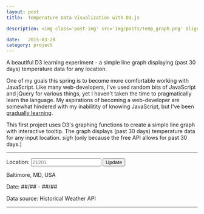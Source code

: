 ```yaml
---
layout: post
title:  Temperature Data Visualization with D3.js

description: <img class='post-img' src='img/posts/temp_graph.png' align='right'><p>A beautiful D3 learning experiment - a simple interactive line graph displaying (30 day range) temperature data for any location.</p> <p>One of my goals this spring is to correctly learn and become more comfortable when working with JavaScript. I say "correctly learn" because like many web-developers out there, I've used random bits of JavaScript and jQuery for various things, yet I haven't taken the time to actually learn it pragmatically.</p>

date:   2015-03-28
category: project
---
```


A beautiful D3 learning experiment - a simple line graph displaying (past 30 days) temperature data for any location. 

One of my goals this spring is to become more comfortable working with JavaScript. Like many web-developers, I've used random bits of JavaScript and jQuery for various things, yet I haven't taken the time to pragmatically learn the language. My aspirations of becoming a web-developer are somewhat hindered with my inabilitity of knowing JavaScript, but I've been <a href="http:github.com/kylesb/static/JS/">gradually learning</a>.

This first project uses D3's graphing functions to create a simple line graph with interactive tooltip. The graph displays (past 30 days) temperature data for any input location. *sigh* (only because the free API allows for past 30 days.)

-----------------------

<style> /* set the CSS */

path { 
    stroke: steelblue;
    stroke-width: 2;
    fill: none;
}

.axis path, .axis line {
    fill: none;
    stroke: grey;
    stroke-dasharray: 5;
    stroke-width: 1;
    shape-rendering: crispEdges;
}

.area {
  fill: lightblue;
  opacity: 0.2;
}

.x-tip, .y-tip {
    stroke: blue;
    stroke-dasharray: 3,3;
    opacity: 0.5;
}

#graph {
	margin: 0 0 0 -5px;
}

</style>


<label>Location:</label>
<input type="text" id="location" name="location" placeholder="21201" onchange="updateData()" required>
<input type="button" value="Update" onclick="updateData()" /> 

<p id="location_display" class="black">Baltimore, MD, USA</p>
<p>Date: <span id="previous-date">##/##</span> - <span id="current-date">##/##</span></p>

<div id="graph"></div>


<!-- load the d3.js library -->    
<script src="http://d3js.org/d3.v3.min.js"></script>
<script>

// Add to Date function
// --------------------------------------
Date.prototype.addDays = function (n) {
    var time = this.getTime();
    var changedDate = new Date(time + (n * 24 * 60 * 60 * 1000));
    this.setTime(changedDate.getTime());
    return this;
};


// Set SVG elements 
// --------------------------------------
 
// Set the dimensions of the canvas / graph
var margin = {top: 30, right: 20, bottom: 30, left: 0},
    width = 650 - margin.left - margin.right,
    height = 250 - margin.top - margin.bottom;

// Parse the date / time
var parseDate = d3.time.format("%d-%b-%y").parse,
    formatDate = d3.time.format("%d-%b"),
    bisectDate = d3.bisector(function(d) { return d.date; }).left;


// Set the ranges
var x = d3.time.scale().range([0, width]);
var y = d3.scale.linear().range([height, 0]);

// Define the axes
var xAxis = d3.svg.axis().scale(x)
    .orient("bottom").ticks(4);

var yAxis = d3.svg.axis().scale(y)
    .orient("left").ticks(5);

// Define the line
var valueline = d3.svg.line()
    .x(function(d) { return x(d.date); })
    .y(function(d) { return y(d.temp); });



// Adds the svg canvas
var svg = d3.select("#graph")
    .append("svg")
        .attr("width", width + margin.left + margin.right)
        .attr("height", height + margin.top + margin.bottom)
    .append("g")
        .attr("transform", 
              "translate(" + margin.left + "," + margin.top + ")");

// tooltip
var lineSvg = svg.append("g"); 
var focus = svg.append("g") 
    .style("display", "none");



// Get data
// --------------------------------------

    // data variables
    var lineData = [],
        day = {};

    // location variables
    var location_ = 21201,
        current_date = new Date().toJSON().slice(0,10),
        previous_date = new Date().addDays(-30).toJSON().slice(0,10);
        address = "http://api.worldweatheronline.com/free/v2/past-weather.ashx?key=528953c5fb814683cde647b8c6e31&q=" + location_ + "&date=" + previous_date + "&enddate=" + current_date + "&format=json";

    // change the dates on page
    document.getElementById('previous-date').innerHTML = previous_date.slice(5, 10);
    document.getElementById('current-date').innerHTML = current_date.slice(5, 10);


    // Request and parse data
    d3.json(address, function(error, data) {

        var days = data.data.weather;

        // step through each day
        days.forEach(function(d) {

            day = {date: new Date(d.date), temp: d.maxtempF};   // add data to day
            lineData.push(day);                                 // push to array

        });

        // Scale the range of the data
        x.domain(d3.extent(lineData, function(d) { return d.date; }));
        y.domain([0, d3.max(lineData, function(d) { return d.temp * 1.2; })]);

        // Add the valueline path.
        lineSvg.append("path")
            .attr("class", "line")
            .attr("d", valueline(lineData));

        // Add the X Axis
        svg.append("g")
            .attr("class", "x axis")
            .attr("transform", "translate(0," + height + ")")
            .call(xAxis);

        // Add the Y Axis
        svg.append("g")
            .attr("class", "y axis")
            .call(yAxis);

       // append the y tooltip
        focus.append("line")
            .attr("class", "y-tip")
            .attr("y1", 0)
            .attr("y2", height);

        // append the x tooltip
        focus.append("line")
            .attr("class", "x-tip")
            .attr("x1", width)
            .attr("x2", width);

        // append the circle at the intersection
        focus.append("circle")
            .attr("class", "y")
            .style("fill", "none")
            .style("stroke", "blue")
            .attr("r", 4);

        // place the value at the intersection
        focus.append("text")
            .attr("class", "y1")
            .style("stroke", "white")
            .style("stroke-width", "3.5px")
            .style("opacity", 0.8)
            .attr("dx", 8)
            .attr("dy", "-.3em");
        focus.append("text")
            .attr("class", "y2")
            .attr("dx", 8)
            .attr("dy", "-.3em");

        // place the date at the intersection
        focus.append("text")
            .attr("class", "y3")
            .style("stroke", "white")
            .style("stroke-width", "3.5px")
            .style("opacity", 0.8)
            .attr("dx", 8)
            .attr("dy", "1em");
        focus.append("text")
            .attr("class", "y4")
            .attr("dx", 8)
            .attr("dy", "1em");
        
        // append the rectangle to capture mouse
        svg.append("rect")
            .attr("width", width)
            .attr("height", height)
            .style("fill", "none")
            .style("pointer-events", "all")
            .on("mouseover", function() { focus.style("display", null); })
            .on("mouseout", function() { focus.style("display", "none"); })
            .on("mousemove", mousemove);

        function mousemove() {
            var x0 = x.invert(d3.mouse(this)[0]),
                i = bisectDate(lineData, x0, 1),
                d0 = lineData[i - 1],
                d1 = lineData[i],
                d = x0 - d0.date > d1.date - x0 ? d1 : d0;

            focus.select("circle.y")
                .attr("transform",
                      "translate(" + x(d.date) + "," +
                                     y(d.temp) + ")");

            focus.select("text.y1")
                .attr("transform",
                      "translate(" + x(d.date) + "," +
                                     y(d.temp) + ")")
                .text(d.temp);

            focus.select("text.y2")
                .attr("transform",
                      "translate(" + x(d.date) + "," +
                                     y(d.temp) + ")")
                .text(d.temp);

            focus.select("text.y3")
                .attr("transform",
                      "translate(" + x(d.date) + "," +
                                     y(d.temp) + ")")
                .text(formatDate(d.date));

            focus.select("text.y4")
                .attr("transform",
                      "translate(" + x(d.date) + "," +
                                     y(d.temp) + ")")
                .text(formatDate(d.date));

            focus.select(".y-tip")
                .attr("transform",
                      "translate(" + x(d.date) + "," +
                                     y(d.temp) + ")")
                           .attr("y2", height - y(d.temp));

            focus.select(".x-tip")
                .attr("transform",
                      "translate(" + width * -1 + "," +
                                     y(d.temp) + ")")
                           .attr("x2", width + width);
        }


    });

    // End getData
    // ----------------------------------

    // updateData function
    // ----------------------------------
    function updateData() {

        var address, 
            url_address;
            
        lineData = [];  // reset lineData 
        day = {};       // reset day

        address = document.getElementById('location').value;

        var weather_api = "http://api.worldweatheronline.com/free/v2/past-weather.ashx?key=528953c5fb814683cde647b8c6e31&q=" + address + "&date=" + previous_date + "&enddate=" + current_date + "&format=json";
        var map_api = "http://maps.googleapis.com/maps/api/geocode/json?address=" + address + "&sensor=true";

        // Get the data again
        d3.json(weather_api, function(error, data) {

            // get the city name from input
            d3.json(map_api, function(error, map) {
                // update the city name with updated input
                document.getElementById('location_display').innerHTML = map.results[0].formatted_address;
            });

            var days = data.data.weather;

            // step through each day
            days.forEach(function(d) {

                // add data to day
                day = {date: new Date(d.date), temp: d.maxtempF};
                // push day to results array
                lineData.push(day);

                // reset the total
                //dailytempTotal = 0;
            });

            // Scale the range of the data again 
            x.domain(d3.extent(lineData, function(d) { return d.date; }));
            y.domain([0, d3.max(lineData, function(d) { return d.temp; })]);

        // Select the section we want to apply our changes to
        var svg = d3.select("body").transition();

        // Make the changes
            svg.select(".line")   // change the line
                .duration(750)
                .attr("d", valueline(lineData));

            svg.select(".x.axis") // change the x axis
                .duration(750)
                .call(xAxis);
            svg.select(".y.axis") // change the y axis
                .duration(750)
                .call(yAxis);


        });
    }
    

</script>



Data source: Historical Weather API

------------------------